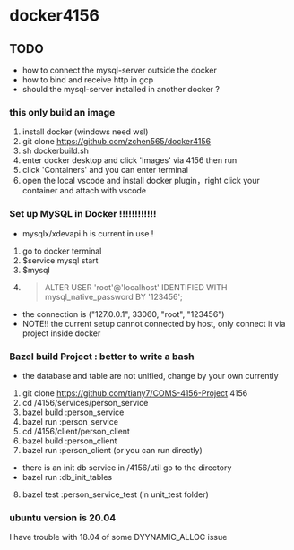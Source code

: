 # docker4156

## TODO
- how to connect the mysql-server outside the docker
- how to bind and receive http in gcp
- should the mysql-server installed in another docker ?

### this only build an image
1. install docker (windows need wsl)
2. git clone https://github.com/zchen565/docker4156 
3. sh dockerbuild.sh
4. enter docker desktop and click 'Images' via 4156 then run 
5. click 'Containers' and you can enter terminal
6. open the local vscode and install docker plugin，right click your container and attach with vscode

### Set up MySQL in Docker !!!!!!!!!!!!
- mysqlx/xdevapi.h is current in use !
1. go to docker terminal
2. $service mysql start
2. $mysql
3. > ALTER USER 'root'@'localhost' IDENTIFIED WITH mysql_native_password BY '123456';
- the connection is ("127.0.0.1", 33060, "root", "123456") 
- NOTE!! the current setup cannot connected by host, only connect it via project inside docker

### Bazel build Project : better to write a bash 
- the database and table are not unified, change by your own currently
1. git clone https://github.com/tiany7/COMS-4156-Project 4156
2. cd /4156/services/person_service
3. bazel build :person_service
4. bazel run :person_service
5. cd /4156/client/person_client
6. bazel build :person_client
7. bazel run :person_client
(or you can run directly)
- there is an init db service in /4156/util go to the directory
- bazel run :db_init_tables
8. bazel test :person_service_test (in unit_test folder)

### ubuntu version is 20.04
I have trouble with 18.04 of some DYYNAMIC_ALLOC issue

